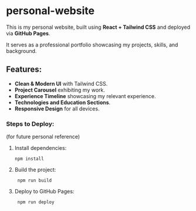 # personal-website

This is my personal website, built using **React + Tailwind CSS** and deployed via **GitHub Pages**. 

It serves as a professional portfolio showcasing my projects, skills, and background.

## Features:
- **Clean & Modern UI** with Tailwind CSS.
- **Project Carousel** exhibiting my work.
- **Experience Timeline** showcasing my relevant experience.
- **Technologies and Education Sections**.
- **Responsive Design** for all devices.


### Steps to Deploy:
(for future personal reference)
1. Install dependencies:
   ```
   npm install
   ```
2. Build the project:
   ```
    npm run build
   ```
4. Deploy to GitHub Pages:
   ```
    npm run deploy
   ```
